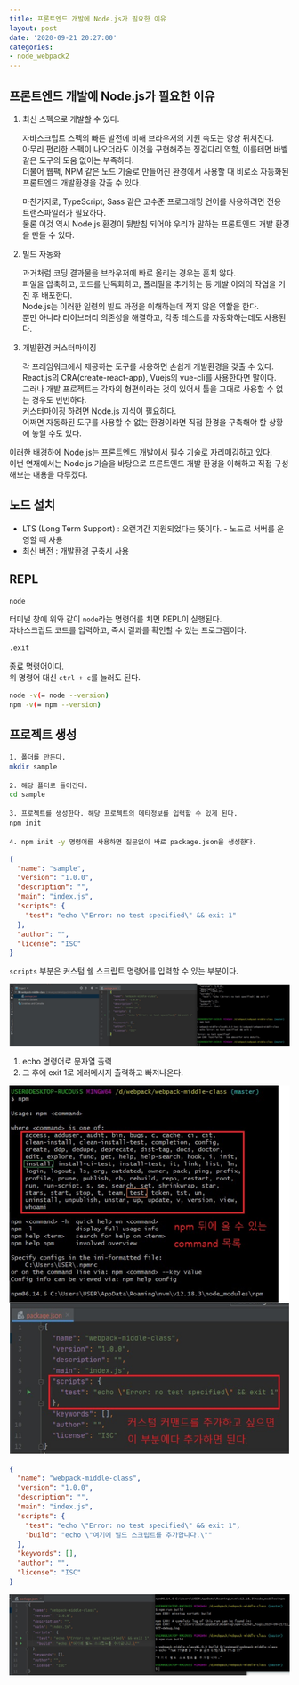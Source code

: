 ```yaml
---
title: 프론트엔드 개발에 Node.js가 필요한 이유
layout: post
date: '2020-09-21 20:27:00'
categories:
- node_webpack2
---
```


## 프론트엔드 개발에 Node.js가 필요한 이유

1. 최신 스펙으로 개발할 수 있다.  
   
   자바스크립트 스펙의 빠른 발전에 비해 브라우저의 지원 속도는 항상 뒤쳐진다.  
   아무리 편리한 스펙이 나오더라도 이것을 구현해주는 징검다리 역할, 이를테면 바벨 같은 도구의 도움 없이는 부족하다.  
   더불어 웹팩, NPM 같은 노드 기술로 만들어진 환경에서 사용할 때 비로소 자동화된 프론트엔드 개발환경을 갖출 수 있다.
   
   마찬가지로, TypeScript, Sass 같은 고수준 프로그래밍 언어를 사용하려면 전용 트랜스파일러가 필요하다.  
   물론 이것 역시 Node.js 환경이 뒷받침 되어야 우리가 말하는 프론트엔드 개발 환경을 만들 수 있다.
   
2. 빌드 자동화  
   
   과거처럼 코딩 결과물을 브라우저에 바로 올리는 경우는 흔치 않다.  
   파일을 압축하고, 코드를 난독화하고, 폴리필을 추가하는 등 개발 이외의 작업을 거친 후 배포한다.  
   Node.js는 이러한 일련의 빌드 과정을 이해하는데 적지 않은 역할을 한다.  
   뿐만 아니라 라이브러리 의존성을 해결하고, 각종 테스트를 자동화하는데도 사용된다.
   
3. 개발환경 커스터마이징  

   각 프레임워크에서 제공하는 도구를 사용하면 손쉽게 개발환경을 갖출 수 있다.  
   React.js의 CRA(create-react-app), Vuejs의 vue-cli를 사용한다면 말이다.  
   그러나 개발 프로젝트는 각자의 형편이라는 것이 있어서 툴을 그대로 사용할 수 없는 경우도 빈번하다.  
   커스터마이징 하려면 Node.js 지식이 필요하다.  
   어쩌면 자동화된 도구를 사용할 수 없는 환경이라면 직접 환경을 구축해야 할 상황에 놓일 수도 있다. 
   
이러한 배경하에 Node.js는 프론트엔드 개발에서 필수 기술로 자리매김하고 있다.  
이번 연재에서는 Node.js 기술을 바탕으로 프론트엔드 개발 환경을 이해하고 직접 구성해보는 내용을 다루겠다.

## 노드 설치

* LTS (Long Term Support) : 오랜기간 지원되었다는 뜻이다. - 노드로 서버를 운영할 때 사용
* 최신 버전 : 개발환경 구축시 사용

## REPL

```bash
node
```

터미널 창에 위와 같이 `node`라는 명령어를 치면 REPL이 실행된다.  
자바스크립트 코드를 입력하고, 즉시 결과를 확인할 수 있는 프로그램이다.

```bash
.exit
```

종료 명령어이다.  
위 명령어 대신 `ctrl + c`를 눌러도 된다.

```bash
node -v(= node --version)
npm -v(= npm --version)
```

## 프로젝트 생성

```bash
1. 폴더를 만든다.
mkdir sample

2. 해당 폴더로 들어간다.
cd sample

3. 프로젝트를 생성한다. 해당 프로젝트의 메타정보를 입력할 수 있게 된다.
npm init

4. npm init -y 명령어를 사용하면 질문없이 바로 package.json을 생성한다.
```

```json
{
  "name": "sample",
  "version": "1.0.0",
  "description": "",
  "main": "index.js",
  "scripts": {
    "test": "echo \"Error: no test specified\" && exit 1"
  },
  "author": "",
  "license": "ISC"
}
```

`scripts` 부분은 커스텀 쉘 스크립트 명령어를 입력할 수 있는 부분이다.  

![](/static/img/node/webpack2/image00.jpg)

1. echo 명령어로 문자열 출력
2. 그 후에 exit 1로 에러메시지 출력하고 빠져나온다.

![](/static/img/node/webpack2/image01.jpg)

```json
{
  "name": "webpack-middle-class",
  "version": "1.0.0",
  "description": "",
  "main": "index.js",
  "scripts": {
    "test": "echo \"Error: no test specified\" && exit 1",
    "build": "echo \"여기에 빌드 스크립트를 추가합니다.\""
  },
  "keywords": [],
  "author": "",
  "license": "ISC"
}
```

![](/static/img/node/webpack2/image02.jpg)
